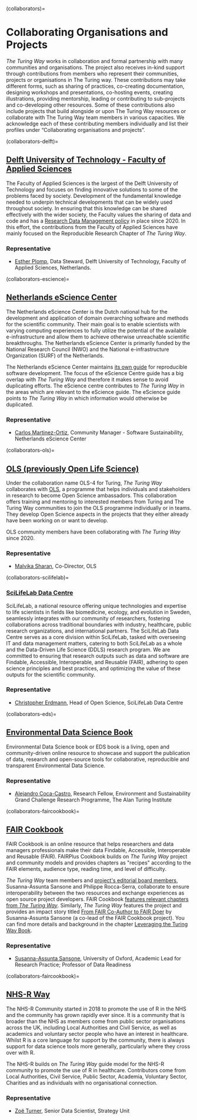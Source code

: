 (collaborators)=
# Collaborating Organisations and Projects

_The Turing Way_ works in collaboration and formal partnership with many communities and organisations.
The project also receives in-kind support through contributions from members who represent their communities, projects or organisations in The Turing way.
These contributions may take different forms, such as sharing of practices, co-creating documentation, designing workshops and presentations, co-hosting events, creating illustrations, providing mentorship, leading or contributing to sub-projects and co-developing other resources.
Some of these contributions also include projects that build alongside or upon The Turing Way resources or collaborate with The Turing Way team members in various capacities.
We acknowledge each of these contributing members individually and list their profiles under “Collaborating organisations and projects”.

(collaborators-delft)=
## [Delft University of Technology - Faculty of Applied Sciences](https://www.tudelft.nl/en/faculty-of-applied-sciences)

The Faculty of Applied Sciences is the largest of the Delft University of Technology and focuses on finding innovative solutions to some of the problems faced by society.
Development of the fundamental knowledge needed to underpin technical developments that can be widely used throughout society.
In ensuring that this knowledge can be shared effectively with the wider society, the Faculty values the sharing of data and code and has a [Research Data Management policy](https://www.tudelft.nl/en/library/research-data-management/r/policies/tu-delft-faculty-policies/) in place since 2020.
In this effort, the contributions from the Faculty of Applied Sciences have mainly focused on the Reproducible Research Chapter of _The Turing Way_.

### Representative
- [Esther Plomp](https://book.the-turing-way.org/afterword/contributors-record#esther-plomp), Data Steward, Delft University of Technology, Faculty of Applied Sciences, Netherlands.

(collaborators-escience)=
## [Netherlands eScience Center](https://www.esciencecenter.nl/)

The Netherlands eScience Center is the Dutch national hub for the development and application of domain overarching software and methods for the scientific community. Their main goal is to enable scientists with varying computing experiences to fully utilize the potential of the available e-infrastructure and allow them to achieve otherwise unreachable scientific breakthroughs. The Netherlands eScience Center is primarily funded by the National Research Council (NWO) and the National e-infrastructure Organization (SURF) of the Netherlands.

The Netherlands eScience Center maintains [its own guide](https://guide.esciencecenter.nl/) for reproducible software development. The focus of the eScience Centre guide has a big overlap with _The Turing Way_ and therefore it makes sense to avoid duplicating efforts. The eScience centre contributes to _The Turing Way_ in the areas which are relevant to the eScience guide. The eScience guide points to _The Turing Way_ in which information would otherwise be duplicated.

### Representative
- [Carlos Martinez-Ortiz](https://book.the-turing-way.org/afterword/contributors-record#carlos-martinez-oritz), Community Manager - Software Sustainability, Netherlands eScience Center

(collaborators-ols)=
## [OLS (previously Open Life Science)](https://openlifesci.org/)

Under the collaboration name OLS-4 for Turing, _The Turing Way_ collaborates with [OLS](https://openlifesci.org), a programme that helps individuals and stakeholders in research to become Open Science ambassadors.
This collaboration offers training and mentoring to interested members from Turing and The Turing Way communities to join the OLS programme individually or in teams.
They develop Open Science aspects in the projects that they either already have been working on or want to develop.

OLS community members have been collaborating with *The Turing Way* since 2020.

### Representative
- [Malvika Sharan](https://book.the-turing-way.org/afterword/contributors-record#malvika-sharan), Co-Director, OLS

(collaborators-scilifelab)=
### [SciLifeLab Data Centre](https://www.scilifelab.se/)

SciLifeLab, a national resource offering unique technologies and expertise to life scientists in fields like biomedicine, ecology, and evolution in Sweden, seamlessly integrates with our community of researchers, fostering collaborations across traditional boundaries with industry, healthcare, public research organizations, and international partners.
The SciLifeLab Data Centre serves as a core division within SciLifeLab, tasked with overseeing IT and data management matters, catering to both SciLifeLab as a whole and the Data-Driven Life Science (DDLS) research program.
We are committed to ensuring that research outputs such as data and software are Findable, Accessible, Interoperable, and Reusable (FAIR), adhering to open science principles and best practices, and optimizing the value of these outputs for the scientific community.

### Representative
- [Christopher Erdmann](https://book.the-turing-way.org/afterword/contributors-record#christopher-erdmann), Head of Open Science, SciLifeLab Data Centre

(collaborators-eds)=
## [Environmental Data Science Book](https://edsbook.org/welcome.html)

Environmental Data Science book or EDS book is a living, open and community-driven online resource to showcase and support the publication of data, research and open-source tools for collaborative, reproducible and transparent Environmental Data Science.

### Representative
- [Alejandro Coca-Castro](https://book.the-turing-way.org/afterword/contributors-record#alejandro-coca), Research Fellow, Environment and Sustainability Grand Challenge Research Programme, The Alan Turing Institute

(collaborators-faircookbook)=
## [FAIR Cookbook](https://fairplus.github.io/the-fair-cookbook/content/home.html)

FAIR Cookbook is an online resource that helps researchers and data managers professionals make their data Findable, Accessible, Interoperable and Reusable (FAIR).
FAIRPlus Cookbook builds on _The Turing Way_ project and community models and provides chapters as "recipes" according to the FAIR elements, audience type, reading time, and level of difficulty.

_The Turing Way_ team members and [project's editorial board members](https://fairplus.github.io/the-fair-cookbook/content/recipes/boilerplate/people.html), Susanna-Assunta Sansone and Philippe Rocca-Serra, collaborate to ensure interoperability between the two resources and exchange experiences as open source project developers.
FAIR Cookbook [features relevant chapters from _The Turing Way_](https://fairplus.github.io/the-fair-cookbook/search.html?q=turing+way).
Similarly, _The Turing Way_ features the project and provides an impact story titled [From FAIR Co-Author to FAIR Doer](https://book.the-turing-way.org/reproducible-research/rdm/rdm-stories.html) by Susanna-Assunta Sansone (a co-lead of the FAIR Cookbook project).
You can find more details and background in the chapter [Leveraging the Turing Way Book](https://fairplus.github.io/the-fair-cookbook/content/recipes/introduction/the-turing-way.html?highlight=turing).

### Representative
- [Susanna-Assunta Sansone](https://book.the-turing-way.org/afterword/contributors-record#susanna-assunta-sansone), University of Oxford, Academic Lead for Research Practice; Professor of Data Readiness

(collaborators-faircookbook)=
## [NHS-R Way](https://nhsrway.nhsrcommunity.com/)

The NHS-R Community started in 2018 to promote the use of R in the NHS and the community has grown rapidly ever since. It is a community that is broader than the NHS as members come from public sector organisations across the UK, including Local Authorities and Civil Service, as well as academics and voluntary sector people who have an interest in healthcare. Whilst R is a core language for support by the community, there is always support for data science tools more generally, particularly where they cross over with R.

The NHS-R builds on _The Turing Way_ guide model for the NHS-R community to promote the use of R in healthcare. Contributors come from Local Authorities, Civil Service, Public Sector, Academia, Voluntary Sector, Charities and as individuals with no organisational connection.

### Representative
- [Zoë Turner](https://book.the-turing-way.org/afterword/contributors-record#zoe-turner), Senior Data Scientist, Strategy Unit
